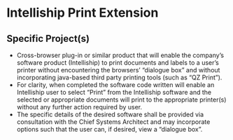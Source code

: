 # Intelliship Print Extension

Specific Project(s)
----
- Cross-browser plug-in or similar product that will enable the
company’s software product (Intelliship) to print documents and labels to a user’s printer
without encountering the browsers’ “dialogue box” and without incorporating java-based
third party printing tools (such as “QZ Print”).
- For clarity, when completed the software code written will enable an Intelliship user
to select “Print” from the Intelliship software and the selected or appropriate
documents will print to the appropriate printer(s) without any further action required
by user.
- The specific details of the desired software shall be provided via consultation with
the Chief Systems Architect and may incorporate options such that the user can, if
desired, view a “dialogue box”.
